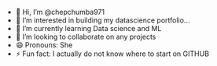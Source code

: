 - 👋 Hi, I’m @chepchumba971
- 👀 I’m interested in building my datascience portfolio...
- 🌱 I’m currently learning Data science and ML
- 💞️ I’m looking to collaborate on any projects
- 😄 Pronouns: She
- ⚡ Fun fact: I actually do not know where to start on GITHUB

<!---
chepchumba971/chepchumba971 is a ✨ special ✨ repository because its `README.md` (this file) appears on your GitHub profile.
You can click the Preview link to take a look at your changes.
--->
